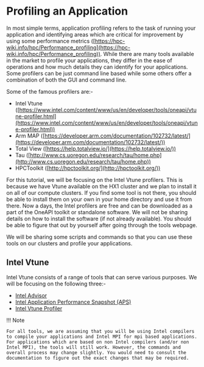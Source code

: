 # Profiling an Application

In most simple terms, application profiling refers to the task of running your application and identifying areas which are critical for improvement by using some performance metrics ([https://hpc-wiki.info/hpc/Performance_profiling](https://hpc-wiki.info/hpc/Performance_profiling)). While there are many tools available in the market to profile your applications, they differ in the ease of operations and how much details they can identify for your applications. Some profilers can be just command line based while some others offer a combination of both the GUI and command line.

Some of the famous profilers are:-

* Intel Vtune ([https://www.intel.com/content/www/us/en/developer/tools/oneapi/vtune-profiler.html](https://www.intel.com/content/www/us/en/developer/tools/oneapi/vtune-profiler.html))
* Arm MAP ([https://developer.arm.com/documentation/102732/latest/](https://developer.arm.com/documentation/102732/latest/))
* Total View ([https://help.totalview.io/](https://help.totalview.io/))
* Tau ([http://www.cs.uoregon.edu/research/tau/home.php](http://www.cs.uoregon.edu/research/tau/home.php))
* HPCToolkit ([http://hpctoolkit.org/](http://hpctoolkit.org/))

For this tutorial, we will be focusing on the Intel Vtune profilers. This is because we have Vtune available on the HX1 cluster and we plan to install it on all of our compute clusters. If you find some tool is not there, you should be able to install them on your own in your home directory and use it from there. Now a days, the Intel profilers are free and can be downloaded as a part of the OneAPI toolkit or standalone software. We will not be sharing details on how to install the software (if not already available). You should be able to figure that out by yourself after going through the tools webpage.

We will be sharing some scripts and commands so that you can use these tools on our clusters and profile your applications.

## Intel Vtune
Intel Vtune consists of a range of tools that can serve various purposes. We will  be focusing on the following three:-

* [Intel Advisor](./intel-advisor.md)
* [Intel Application Performance Snapshot (APS)](./intel-aps.md)
* [Intel Vtune Profiler](./intel-vtune-profiler.md)

!!! Note

    For all tools, we are assuming that you will be using Intel compilers to compile your applications and Intel MPI for mpi based applications. For applications which are based on non Intel compilers (and/or non Intel MPI), the tools will still work. However, the commands and overall process may change slightly. You would need to consult the documentation to figure out the exact changes that may be required.